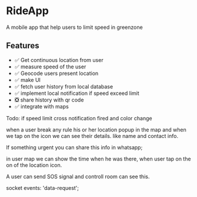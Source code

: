 # RideApp

A mobile app that help users to limit speed in greenzone

## Features

- ✅ Get continuous location from user
- ✅ measure speed of the user
- ✅ Geocode users present location
- ✅ make UI
- ✅ fetch user history from local database
- ✅ implement local notification if speed exceed limit
- ❎ share history with qr code
- ✅ integrate with maps

Todo:
if speed limit cross notification fired and color change

when a user break any rule his or her location popup in the map and when we tap on the icon we can see their details. like name and contact info.

If something urgent you can share this info in whatsapp;

in user map we can show the time when he was there, when user tap on the on of the location icon.

A user can send SOS signal and controll room can see this.

socket events:
'data-request';
